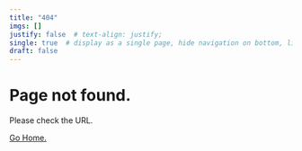 ```yaml
---
title: "404"
imgs: []
justify: false  # text-align: justify;
single: true  # display as a single page, hide navigation on bottom, like as about page.
draft: false
---
```


# Page not found.

Please check the URL. 

[Go Home.](https://vasthav.com)